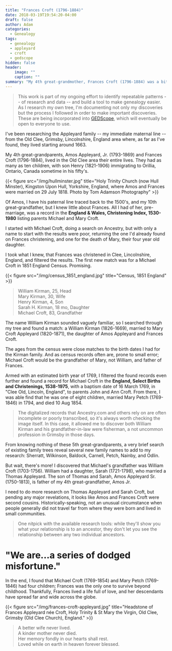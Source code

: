 ```yaml
---
title: "Frances Croft (1796-1884)"
date: 2018-03-19T19:54:20-04:00
draft: false
author: Adam
categories:
  - Genealogy
tags:
  - genealogy
  - appleyard
  - croft
  - gedscope
hidden: false
header:
    image: ""
    caption: ""
summary: "My 4th great-grandmother, Frances Croft (1796-1884) was a bit of a mystery. Prior to her marriage to Amos Appleyard (1793-1869), all I'd found was record of her baptism, to parents Michael and Mary Croft, but I was determined to break through that genealogical brick wall."
---
```


> This work is part of my ongoing effort to identify repeatable patterns -- of research and data -- and build a tool to make genealogy easier. As I research my own tree, I'm documenting not only my discoveries but the process I followed in order to make important discoveries. These are being incorporated into [GEDScope](/project/gedscope/), which will eventually be open to everyone to use.

I've been researching the Appleyard family -- my immediate maternal line -- from the Old Clee, Grimsby, Lincolnshire, England area where, as far as I've found, they lived starting around 1663.

My 4th great-grandparents, Amos Appleyard, Jr. (1793-1869) and Frances Croft (1796-1884), lived in the Old Clee area their entire lives. They had as many as ten children, with son Henry (1821-1906) immigrating to Orillia, Ontario, Canada sometime in his fifty's.

{{< figure src="/img/hullminster.jpg" title="Holy Trinity Church (now Hull Minster), Kingston Upon Hull, Yorkshire, England, where Amos and Frances were married on 29 July 1818. Photo by Tom Adamson Photography" >}}

Of Amos, I have his paternal line traced back to the 1500's, and my 10th great-grandfather, but I knew little about Frances. All I had of her, pre-marriage, was a record in the __England & Wales, Christening Index, 1530-1980__ listing parents Michael and Mary Croft.

I started with Michael Croft, doing a search on Ancestry, but with only a name to start with the results were poor, returning the one I'd already found on Frances christening, and one for the death of Mary, their four year old daughter.

I took what I knew, that Frances was christened in Clee, Lincolnshire, England, and filtered the results. The first new match was for a Michael Croft in 1851 England Census. Promising.

{{< figure src="/img/census_1851_england.jpg" title="Census, 1851 England" >}}

> William Kirman, 25, Head<br />
Mary Kirman, 30, Wife<br />
Henry Kirman, 4, Son<br />
Sarah H. Kirman, 18 mo, Daughter<br />
Michael Croft, 83, Grandfather<br />

The name William Kirman sounded vaguely familiar, so I searched through my tree and found a match: a William Kirman (1826-1669), married to Mary Croft Appleyard (1820-1871), the daughter of Amos Appleyard and Frances Croft.

The ages from the census were close matches to the birth dates I had for the Kirman family. And as census records often are, prone to small error; Michael Croft would be the grandfather of Mary, not William, and father of Frances.

Armed with an estimated birth year of 1769, I filtered the found records even further and found a record for Michael Croft in the __England, Select Births and Christenings, 1538-1975__, with a baptism date of 16 March 1769, in "Clee Old, Lincoln, England", to parents John and Ann Croft. From there, I was able find that he was one of eight children, married Mary Petch (1769-1846) in 1794, and died 10 Aug 1854.

> The digitalized records that Ancestry.com and others rely on are often incomplete or poorly transcribed, so it's always worth checking the image itself. In this case, it allowed me to discover both William Kirman and his grandfather-in-law were fisherman, a not uncommon profession in Grimsby in those days.

From knowing nothing of these 5th great-grandparents, a very brief search of existing family trees reveal several new family names to add to my research: Sherratt, Wilkinson, Baldock, Carnell, Petch, Nainby, and Odlin.

But wait, there's more! I discovered that Michael's grandfather was William Croft (1703-1756). William had a daughter, Sarah (1721-1798), who married a Thomas Appleyard. The son of Thomas and Sarah, Amos Appleyard Sr. (1750-1813), is father of my 4th great-grandfather, Amos Jr.

I need to do more research on Thomas Appleyard and Sarah Croft, but pending any major revelations, it looks like Amos and Frances Croft were second cousins. Historically-speaking, not an unusual circumstance when people generally did not travel far from where they were born and lived in small communities.

> One nitpick with the available research tools: while they'll show you what your relationship is to an ancestor, they don't let you see the relationship between any two individual ancestors.

# "We are...a series of dodged misfortune."

In the end, I found that Michael Croft (1769-1854) and Mary Petch (1769-1846) had four children; Frances was the only one to survive beyond childhood. Thankfully, Frances lived a life full of love, and her descendants have spread far and wide across the globe.

{{< figure src="/img/frances-croft-appleyard.jpg" title="Headstone of Frances Appleyard née Croft, Holy Trinity & St Mary the Virgin, Old Clee, Grimsby (Old Clee Church), England." >}}

> A better wife never lived.<br />
> A kinder mother never died.<br />
> Her memory fondly in our hearts shall rest.<br />
> Loved while on earth in heaven forever blessed.
